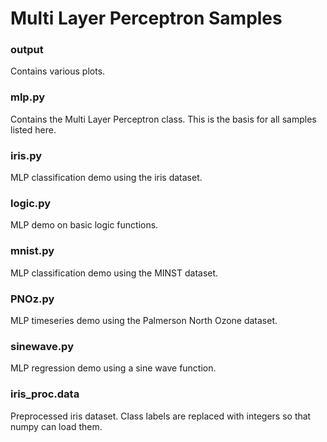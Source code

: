 # Multi Layer Perceptron Samples

### output
Contains various plots.

### mlp.py
Contains the Multi Layer Perceptron class. This is the basis for all samples listed here.

### iris.py
MLP classification demo using the iris dataset.

### logic.py
MLP demo on basic logic functions.

### mnist.py
MLP classification demo using the MINST dataset.

### PNOz.py
MLP timeseries demo using the Palmerson North Ozone dataset.

### sinewave.py
MLP regression demo using a sine wave function.

### iris_proc.data
Preprocessed iris dataset. Class labels are replaced with integers so that numpy can load them.